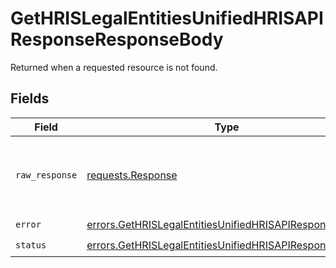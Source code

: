 # GetHRISLegalEntitiesUnifiedHRISAPIResponseResponseBody

Returned when a requested resource is not found.


## Fields

| Field                                                                                                                              | Type                                                                                                                               | Required                                                                                                                           | Description                                                                                                                        |
| ---------------------------------------------------------------------------------------------------------------------------------- | ---------------------------------------------------------------------------------------------------------------------------------- | ---------------------------------------------------------------------------------------------------------------------------------- | ---------------------------------------------------------------------------------------------------------------------------------- |
| `raw_response`                                                                                                                     | [requests.Response](https://requests.readthedocs.io/en/latest/api/#requests.Response)                                              | :heavy_minus_sign:                                                                                                                 | Raw HTTP response; suitable for custom response parsing                                                                            |
| `error`                                                                                                                            | [errors.GetHRISLegalEntitiesUnifiedHRISAPIResponseError](../../models/errors/gethrislegalentitiesunifiedhrisapiresponseerror.md)   | :heavy_check_mark:                                                                                                                 | N/A                                                                                                                                |
| `status`                                                                                                                           | [errors.GetHRISLegalEntitiesUnifiedHRISAPIResponseStatus](../../models/errors/gethrislegalentitiesunifiedhrisapiresponsestatus.md) | :heavy_check_mark:                                                                                                                 | N/A                                                                                                                                |